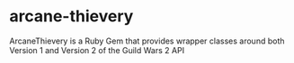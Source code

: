 arcane-thievery
===============

ArcaneThievery is a Ruby Gem that provides wrapper classes around both Version 1 and Version 2 of the Guild Wars 2 API
